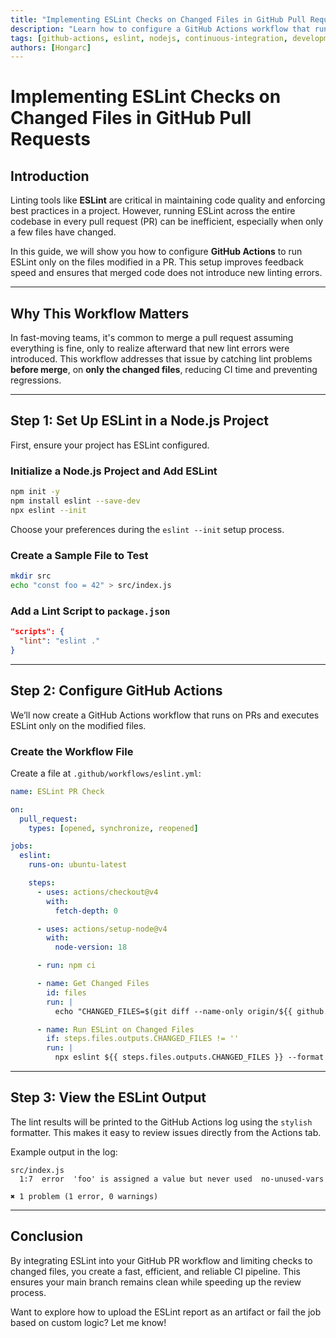 ```yaml
---
title: "Implementing ESLint Checks on Changed Files in GitHub Pull Requests"
description: "Learn how to configure a GitHub Actions workflow that runs ESLint only on modified files in a pull request and fails the check if errors are found."
tags: [github-actions, eslint, nodejs, continuous-integration, development]
authors: [Hongarc]
---
```


# Implementing ESLint Checks on Changed Files in GitHub Pull Requests

## Introduction

Linting tools like **ESLint** are critical in maintaining code quality and enforcing best practices in a project. However, running ESLint across the entire codebase in every pull request (PR) can be inefficient, especially when only a few files have changed.

In this guide, we will show you how to configure **GitHub Actions** to run ESLint only on the files modified in a PR. This setup improves feedback speed and ensures that merged code does not introduce new linting errors.

---
<!-- truncate -->

## Why This Workflow Matters

In fast-moving teams, it's common to merge a pull request assuming everything is fine, only to realize afterward that new lint errors were introduced. This workflow addresses that issue by catching lint problems **before merge**, on **only the changed files**, reducing CI time and preventing regressions.

---

## Step 1: Set Up ESLint in a Node.js Project

First, ensure your project has ESLint configured.

### Initialize a Node.js Project and Add ESLint

```bash
npm init -y
npm install eslint --save-dev
npx eslint --init
```

Choose your preferences during the `eslint --init` setup process.

### Create a Sample File to Test

```bash
mkdir src
echo "const foo = 42" > src/index.js
```

### Add a Lint Script to `package.json`

```json
"scripts": {
  "lint": "eslint ."
}
```

---

## Step 2: Configure GitHub Actions

We’ll now create a GitHub Actions workflow that runs on PRs and executes ESLint only on the modified files.

### Create the Workflow File

Create a file at `.github/workflows/eslint.yml`:

```yaml
name: ESLint PR Check

on:
  pull_request:
    types: [opened, synchronize, reopened]

jobs:
  eslint:
    runs-on: ubuntu-latest

    steps:
      - uses: actions/checkout@v4
        with:
          fetch-depth: 0

      - uses: actions/setup-node@v4
        with:
          node-version: 18

      - run: npm ci

      - name: Get Changed Files
        id: files
        run: |
          echo "CHANGED_FILES=$(git diff --name-only origin/${{ github.base_ref }}...HEAD -- '*.js' '*.ts' '*.jsx' '*.tsx' | paste -sd ' ' -)" >> $GITHUB_OUTPUT

      - name: Run ESLint on Changed Files
        if: steps.files.outputs.CHANGED_FILES != ''
        run: |
          npx eslint ${{ steps.files.outputs.CHANGED_FILES }} --format stylish
```

---

## Step 3: View the ESLint Output

The lint results will be printed to the GitHub Actions log using the `stylish` formatter. This makes it easy to review issues directly from the Actions tab.

Example output in the log:

```text
src/index.js
  1:7  error  'foo' is assigned a value but never used  no-unused-vars

✖ 1 problem (1 error, 0 warnings)
```

---

## Conclusion

By integrating ESLint into your GitHub PR workflow and limiting checks to changed files, you create a fast, efficient, and reliable CI pipeline. This ensures your main branch remains clean while speeding up the review process.

Want to explore how to upload the ESLint report as an artifact or fail the job based on custom logic? Let me know!
